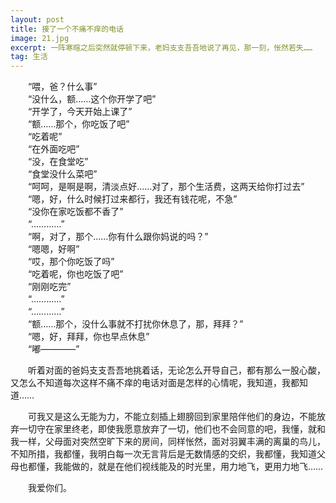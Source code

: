 ```yaml
---
layout: post
title: 接了一个不痛不痒的电话
image: 21.jpg
excerpt: 一阵寒暄之后突然就停顿下来，老妈支支吾吾地说了再见，那一刻，怅然若失……
tag: 生活
---
```

　　“喂，爸？什么事”<br>
　　“没什么，额……这个你开学了吧”<br>
　　“开学了，今天开始上课了”<br>
　　“额……那个，你吃饭了吧”<br>
　　“吃着呢”<br>
　　“在外面吃吧”<br>
　　“没，在食堂吃”<br>
　　“食堂没什么菜吧”<br>
　　“呵呵，是啊是啊，清淡点好……对了，那个生活费，这两天给你打过去”<br>
　　“嗯，好，什么时候打过来都行，我还有钱花呢，不急”<br>
　　“没你在家吃饭都不香了”<br>
　　“…………”<br>
　　“啊，对了，那个……你有什么跟你妈说的吗？”<br>
　　“嗯嗯，好啊”<br>
　　“哎，那个你吃饭了吗”<br>
　　“吃着呢，你也吃饭了吧”<br>
　　“刚刚吃完”<br>
　　“…………”<br>
　　“…………”<br>
　　“额……那个，没什么事就不打扰你休息了，那，拜拜？”<br>
　　“嗯，好，拜拜，你也早点休息”<br>
　　“嘟————”<br>

　　听着对面的爸妈支支吾吾地挑着话，无论怎么开导自己，都有那么一股心酸，又怎么不知道每次这样不痛不痒的电话对面是怎样的心情呢，我知道，我都知道……

　　可我又是这么无能为力，不能立刻插上翅膀回到家里陪伴他们的身边，不能放弃一切守在家里终老，即使我愿意放弃了一切，他们也不会同意的吧，我懂，就和我一样，父母面对突然空旷下来的房间，同样怅然，面对羽翼丰满的离巢的鸟儿，不知所措，我都懂，我明白每一次无言背后是无数情感的交织，我都懂，我知道父母也都懂，我能做的，就是在他们视线能及的时光里，用力地飞，更用力地飞……

　　我爱你们。